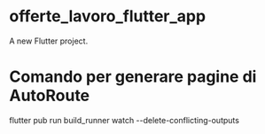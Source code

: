 # offerte_lavoro_flutter_app

A new Flutter project.

# Comando per generare pagine di AutoRoute
flutter pub run build_runner watch --delete-conflicting-outputs
